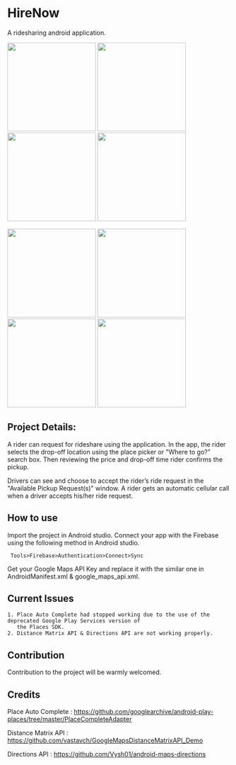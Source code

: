# HireNow
A ridesharing android application.

<img src = "https://user-images.githubusercontent.com/52358417/82532070-5f86ee00-9b62-11ea-81a2-9499b46b8b03.jpg" width ="200" /> <img src = "https://user-images.githubusercontent.com/52358417/82532079-631a7500-9b62-11ea-814a-5e2e0be33d78.jpg" width ="200" /> <img src = "https://user-images.githubusercontent.com/52358417/82532082-644ba200-9b62-11ea-9d32-158adcd84703.jpg" width ="200" /> <img src = "https://user-images.githubusercontent.com/52358417/82532085-657ccf00-9b62-11ea-8ebf-b75bc2d7078c.jpg" width ="200" />

<img src = "https://user-images.githubusercontent.com/52358417/82533332-dd4bf900-9b64-11ea-9439-91002ea4be74.jpg" width ="200" /> <img src = "https://user-images.githubusercontent.com/52358417/82533335-df15bc80-9b64-11ea-8e04-078acf1659fb.jpg" width ="200" /> <img src = "https://user-images.githubusercontent.com/52358417/82533338-e0df8000-9b64-11ea-8b77-1be4d31da96e.jpg" width ="200" /> <img src = "https://user-images.githubusercontent.com/52358417/82533339-e210ad00-9b64-11ea-8a68-7c3ee98800a9.jpg" width ="200" />


## Project Details:
A rider can request for rideshare using the application. In the app, the rider selects the drop-off location using the place picker or "Where to go?" search box. Then reviewing the price and drop-off time rider confirms the pickup.

Drivers can see and choose to accept the rider’s ride request in the "Available Pickup Request(s)" window. A rider gets an automatic cellular call when a driver accepts his/her ride request.

## How to use
Import the project in Android studio. Connect your app with the Firebase using the following method in Android studio.
     
     Tools>Firebase>Authentication>Connect>Sync
Get your Google Maps API Key and replace it with the similar one in AndroidManifest.xml & google_maps_api.xml.

## Current Issues
    1. Place Auto Complete had stopped working due to the use of the deprecated Google Play Services version of 
       the Places SDK.
    2. Distance Matrix API & Directions API are not working properly.

## Contribution 
Contribution to the project will be warmly welcomed.


## Credits
Place Auto Complete : https://github.com/googlearchive/android-play-places/tree/master/PlaceCompleteAdapter

Distance Matrix API : https://github.com/vastavch/GoogleMapsDistanceMatrixAPI_Demo 

Directions API : https://github.com/Vysh01/android-maps-directions 
